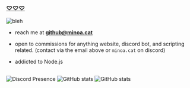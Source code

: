 ### [♡♡♡](https://minoa.cat)

<img src="https://komarev.com/ghpvc/?username=m1noa&label=Profile%20views&color=0eb46c&style=flat" alt="bleh" />

- reach me at **github@minoa.cat**

- open to commissions for anything website, discord bot, and scripting related. (contact via the email above or `minoa.cat` on discord)

- addicted to Node.js

##
![Discord Presence](https://lanyard.cnrad.dev/api/919656376807092304?bg=1a1c1f&borderRadius=8px&gradient=aaaaaa&hideDiscrim=true&globalName=true&idleMessage=Doing..&useDisplayName=true&animated=true&)
![GitHub stats](https://github-readme-stats.vercel.app/api/top-langs/?username=M1noa&include_all_commits=true&bg_color=1a1c1f&hide_border=true&theme=dark&border_radius=8px&hide=css,mdx,batchfile)
![GitHub stats](https://github-readme-stats.vercel.app/api?username=M1noa&include_all_commits=true&bg_color=1a1c1f&hide_border=true&theme=dark&border_radius=8px&hide=css,mdx,batchfile)
